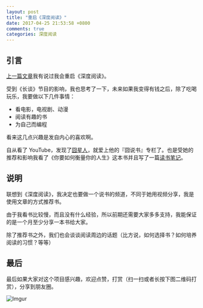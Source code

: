 ```yaml
---
layout: post
title: "重启《深度阅读》"
date: 2017-04-25 21:53:58 +0800
comments: true
categories: 深度阅读
---
```

## 引言

[上一篇文章](https://blog.forecho.com/talk-about-the-story-behind-my-first-mp.html)我有说过我会重启《深度阅读》。

受到《长谈》节目的影响，我也思考了一下，未来如果我变得有钱之后，除了吃喝玩乐，我要做以下几件事情：

- 看电影，电视剧、动漫
- 阅读有趣的书
- 为自己而编程

看来这几点兴趣是发自内心的喜欢啊。

<!--more-->

自从看了 YouTube，发现了[囧星人](https://www.youtube.com/user/shintaroReview)，就爱上他的『囧说书』专栏了。也是受她的推荐和影响我看了《你要如何衡量你的人生》这本书并且写了一篇[读书笔记](https://blog.forecho.com/how-will-you-measure-your-life.html)。

## 说明

联想到《深度阅读》，我决定也要做一个说书的频道，不同于她用视频分享，我是使用文章的方式推荐书。

由于我看书比较慢，而且没有什么经验，所以前期还需要大家多多支持，我能保证的是一个月至少分享一本书给大家。

除了推荐书之外，我们也会谈谈阅读周边的话题（比方说，如何选择书？如何培养阅读的习惯？等等）

## 最后

最后如果大家对这个项目感兴趣，欢迎点赞，打赏（扫一扫或者长按下图二维码打赏），分享到朋友圈。

![Imgur](http://i.imgur.com/mLveeE3l.png)
